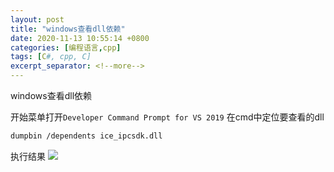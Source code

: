 ```yaml
---
layout: post
title: "windows查看dll依赖"
date: 2020-11-13 10:55:14 +0800
categories: [编程语言,cpp]
tags: [C#, cpp, C]
excerpt_separator: <!--more-->
---
```

windows查看dll依赖
<!--more-->

开始菜单打开`Developer Command Prompt for VS 2019`
在cmd中定位要查看的dll

```bash
dumpbin /dependents ice_ipcsdk.dll
```
执行结果
![](/images/深度截图_选择区域_20201113101454.png)
